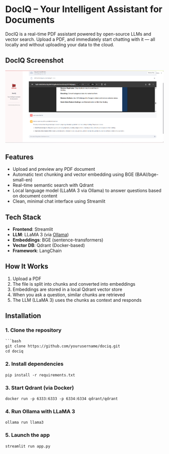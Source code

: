 # DocIQ – Your Intelligent Assistant for Documents
DocIQ is a real-time PDF assistant powered by open-source LLMs and vector search. 
Upload a PDF, and immediately start chatting with it — all locally and without uploading your data to the cloud.


## DocIQ Screenshot

![DocIQ Interface](DocIQ.png)

## Features
- Upload and preview any PDF document
- Automatic text chunking and vector embedding using BGE (BAAI/bge-small-en)
- Real-time semantic search with Qdrant
- Local language model (LLaMA 3 via Ollama) to answer questions based on document content
- Clean, minimal chat interface using Streamlit


## Tech Stack
- **Frontend**: Streamlit
- **LLM**: LLaMA 3 (via [Ollama](https://ollama.com))
- **Embeddings**: BGE (sentence-transformers)
- **Vector DB**: Qdrant (Docker-based)
- **Framework**: LangChain


## How It Works
1. Upload a PDF
2. The file is split into chunks and converted into embeddings
3. Embeddings are stored in a local Qdrant vector store
4. When you ask a question, similar chunks are retrieved
5. The LLM (LLaMA 3) uses the chunks as context and responds

## Installation

### 1. Clone the repository

~~~
```bash
git clone https://github.com/yourusername/dociq.git
cd dociq
~~~

### 2. Install dependencies

~~~
pip install -r requirements.txt
~~~

### 3. Start Qdrant (via Docker)

~~~
docker run -p 6333:6333 -p 6334:6334 qdrant/qdrant
~~~

### 4. Run Ollama with LLaMA 3

~~~
ollama run llama3
~~~

### 5. Launch the app

~~~
streamlit run app.py
~~~

